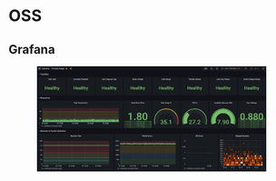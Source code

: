 # OSS

## Grafana

<p align="middle">
    <img src="/Docs/Images/OSS/OSS1.PNG" alt="grafana" width="80%" height="80%">
</p>

